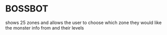 # BOSSBOT
shows 25 zones and allows the user to choose which zone they would like the monster info from and their levels
